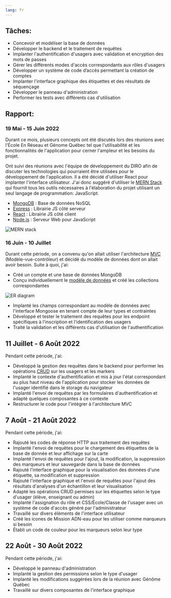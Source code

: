 ```yaml
---
lang: fr
---
```


## Tâches:

- Concevoir et modéliser la base de données
- Développer le backend et le traitement de requêtes
- Implanter l'authentification d'usagers avec validation et encryption des mots de passes
- Gérer les différents modes d'accès correspondants aux rôles d'usagers
- Développer un système de code d’accès permettant la création de comptes
- Implanter l'interface graphique des étiquettes et des résultats de séquençage
- Développer le panneau d'administration
- Performer les tests avec différents cas d'utilisation

## Rapport:

### 19 Mai - 15 Juin 2022

Durant ce mois, plusieurs concepts ont été discutés lors des réunions avec l'École En Réseau et Génome Québec tel que l'utilisabilité et les fonctionnalités de l'application pour cerner l'ampleur et les besoins du projet.

Ont suivi des réunions avec l'équipe de développement du DIRO afin de discuter les technologies qui pourraient être utilisées pour le développement de l'application. Il a été décidé d'utiliser React pour implanter l'interface utilisateur. J'ai donc suggéré d'utiliser le [MERN Stack](https://www.mongodb.com/mern-stack) qui fournit tous les outils nécessaires à l'élaboration du projet utilisant un seul langage de programmation: JavaScript.

- [MongoDB](https://www.mongodb.com/) : Base de données NoSQL
- [Express](https://expressjs.com/) : Librairie JS côté serveur
- [React](https://reactjs.org/) : Librairie JS côté client
- [Node.js](https://nodejs.org/) : Serveur Web pour JavaScript

![MERN stack](https://webimages.mongodb.com/_com_assets/cms/mern-stack-b9q1kbudz0.png?auto=format%2Ccompress)

### 16 Juin - 10 Juillet

Durant cette période, on a convenu qu'on allait utiliser l'architecture [MVC](https://fr.wikipedia.org/wiki/Mod%C3%A8le-vue-contr%C3%B4leur) (Modèle-vue-contrôleur) et décidé du modèle de données dont on allait avoir besoin. Suite à quoi, j'ai:

- Créé un compte et une base de données MongoDB
- Conçu individuellement le [modèle de données](/projet-IFT3150/extra/diagramme.html) et créé les collections correspondantes

![ER diagram](https://i.imgur.com/kFJXBAT.png)

- Implanté les champs correspondant au modèle de données avec l'interface Mongoose en tenant compte de leur types et contraintes
- Développé et tester le traitement des requêtes pour les endpoint spécifiques à l'inscription et l'identification des usagers
- Traité la validation et les différents cas d'utilisation de l'authentification

## 11 Juillet - 6 Août 2022

Pendant cette période, j'ai:

- Développé la gestion des requêtes dans le backend pour performer les opérations [CRUD](https://fr.wikipedia.org/wiki/CRUD) sur les usagers et les markers
- Implanté le contexte d'authentification et mis à jour l'état correspondant au plus haut niveau de l'application pour stocker les données de l'usager identifié dans le storage du navigateur
- Implanté l'envoi de requêtes par les formulaires d'authentification et adapté quelques composantes à ce contexte
- Restructurer le code pour l'intégrer à l'architecture MVC


## 7 Août - 21 Août 2022

Pendant cette période, j'ai:
- Rajouté les codes de réponse HTTP aux traitement des requêtes
- Implanté l'envoi de requêtes pour le chargement des étiquettes de la base de donnée et leur affichage sur la carte
- Implanté l'envoi de requêtes pour l'ajout, la modification, la suppression des marqueurs et leur sauvegarde dans la base de données
- Rajouté l'interface graphique pour la visualisation des données d'une étiquette, sa modification et suppression
- Rajouté l'interface graphique et l'envoi de requêtes pour l'ajout des résultats d'analyses d'un échantillon et leur visualisation
- Adapté les opérations CRUD permises sur les étiquettes selon le type d'usager (élève, enseignant ou admin)
- Implanté l'assignation du rôle et CSS/École/Classe de l'usager avec un système de code d'accès généré par l'administrateur
- Travaillé sur divers élèments de l'interface utilisateur
- Créé les icones de Mission ADN-eau pour les utiliser comme marqueurs si besoin
- Établi un code de couleur pour les marqueurs selon leur type 

## 22 Août - 30 Août 2022

Pendant cette période, j'ai:
- Développé le panneau d'administration
- Implanté la gestion des permissions selon le type d'usager
- Implanté les modifications suggérées lors de la réunion avec Génôme Québec
- Travaillé sur divers composantes de l'interface graphique
